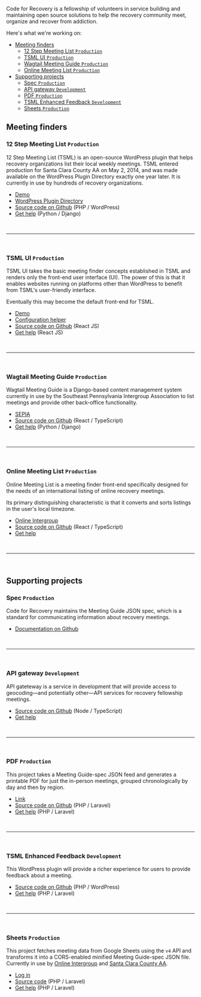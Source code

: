 Code for Recovery is a fellowship of volunteers in service building and maintaining open source solutions to help the recovery community meet, organize and recover from addiction.

Here's what we're working on:

- [Meeting finders](#meeting-finders)
  - [12 Step Meeting List `Production`](#12-step-meeting-list-production)
  - [TSML UI `Production`](#tsml-ui-production)
  - [Wagtail Meeting Guide `Production`](#wagtail-meeting-guide-production)
  - [Online Meeting List `Production`](#online-meeting-list-production)
- [Supporting projects](#supporting-projects)
  - [Spec `Production`](#spec-production)
  - [API gateway `Development`](#api-gateway-development)
  - [PDF `Production`](#pdf-production)
  - [TSML Enhanced Feedback `Development`](#tsml-enhanced-feedback-development)
  - [Sheets `Production`](#sheets-production)

## Meeting finders

### 12 Step Meeting List `Production`

12 Step Meeting List (TSML) is an open-source WordPress plugin that helps recovery organizations list their local weekly meetings. TSML entered production for Santa Clara County AA on May 2, 2014, and was made available on the WordPress Plugin Directory exactly one year later. It is currently in use by hundreds of recovery organizations.

- [Demo](https://demo.code4recovery.org/meetings)
- [WordPress Plugin Directory](https://wordpress.org/plugins/12-step-meeting-list)
- [Source code on Github](https://github.com/code4recovery/12-step-meeting-list) (PHP / WordPress)
- [Get help](https://github.com/code4recovery/12-step-meeting-list/discussions) (Python / Django)

&nbsp;

---

&nbsp;

### TSML UI `Production`

TSML UI takes the basic meeting finder concepts established in TSML and renders only the front-end user interface (UI). The power of this is that it enables websites running on platforms other than WordPress to benefit from TSML's user-friendly interface.

Eventually this may become the default front-end for TSML.

- [Demo](https://demo.code4recovery.org/tsml-ui)
- [Configuration helper](https://tsml-ui.code4recovery.org)
- [Source code on Github](https://github.com/code4recovery/tsml-ui) (React JS)
- [Get help](https://github.com/code4recovery/tsml-ui/issues) (React JS)

&nbsp;

---

&nbsp;

### Wagtail Meeting Guide `Production`

Wagtail Meeting Guide is a Django-based content management system currently in use by the Southeast Pennsylvania Intergroup Association to list meetings and provide other back-office functionality.

- [SEPIA](https://aasepia.org/)
- [Source code on Github](https://github.com/code4recovery/wagtail-meeting-guide) (React / TypeScript)
- [Get help](https://github.com/code4recovery/wagtail-meeting-guide/issues) (Python / Django)

&nbsp;

---

&nbsp;

### Online Meeting List `Production`

Online Meeting List is a meeting finder front-end specifically designed for the needs of an international listing of online recovery meetings.

Its primary distinguishing characteristic is that it converts and sorts listings in the user's local timezone.

- [Online Intergroup](https://aa-intergroup.org/meetings)
- [Source code on Github](https://github.com/code4recovery/online-meeting-list) (React / TypeScript)
- [Get help](https://github.com/code4recovery/online-meeting-list/issues)

&nbsp;

---

&nbsp;

## Supporting projects

### Spec `Production`

Code for Recovery maintains the Meeting Guide JSON spec, which is a standard for communicating information about recovery meetings.

- [Documentation on Github](https://github.com/code4recovery/spec)

&nbsp;

---

&nbsp;

### API gateway `Development`

API gateteway is a service in development that will provide access to geocoding—and potentially other—API services for recovery fellowship meetings.

- [Source code on Github](https://github.com/code4recovery/api-gateway) (Node / TypeScript)
- [Get help](https://github.com/code4recovery/api-gateway/issues)

&nbsp;

---

&nbsp;

### PDF `Production`

This project takes a Meeting Guide-spec JSON feed and generates a printable PDF for just the in-person meetings, grouped chronologically by day and then by region.

- [Link](https://pdf.code4recovery.org/)
- [Source code on Github](https://github.com/code4recovery/pdf) (PHP / Laravel)
- [Get help](https://github.com/code4recovery/pdf/issues) (PHP / Laravel)

&nbsp;

---

&nbsp;

### TSML Enhanced Feedback `Development`

This WordPress plugin will provide a richer experience for users to provide feedback about a meeting.

- [Source code on Github](https://github.com/code4recovery/12-step-meeting-list-feedback-enhancement) (PHP / WordPress)
- [Get help](https://github.com/code4recovery/12-step-meeting-list-feedback-enhancement/issues) (PHP / Laravel)

&nbsp;

---

&nbsp;

### Sheets `Production`

This project fetches meeting data from Google Sheets using the `v4` API and transforms it into a CORS-enabled minified Meeting Guide-spec JSON file. Currently in use by [Online Intergroup](https://aa-intergroup.org/meetings) and [Santa Clara County AA](https://aasanjose.org/meetings).

- [Log in](https://sheets.code4recovery.org)
- [Source code](https://github.com/code4recovery/sheets) (PHP / Laravel)
- [Get help](https://github.com/code4recovery/sheets/issues) (PHP / Laravel)
